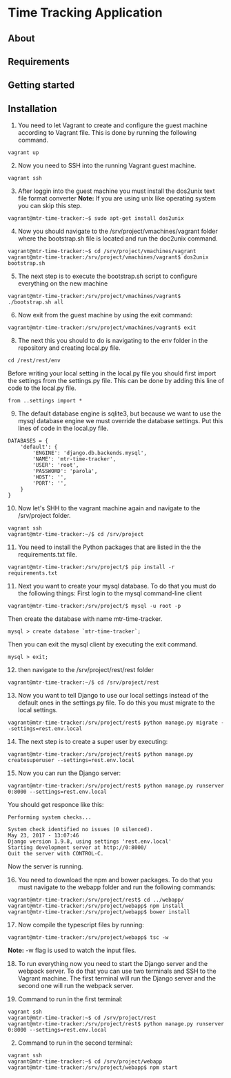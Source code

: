 # Time Tracking Application #

## About ##

## Requirements ##

## Getting started ##

## Installation ##

1. You need to let Vagrant to create and configure the guest machine according to Vagrant file.
This is done by running the following command.

```
vagrant up
```

2. Now you need to SSH into the running Vagrant guest machine.

```
vagrant ssh
```

3. After loggin into the guest machine you must install the dos2unix text file format converter
**Note:** If you are using unix like operating system you can skip this step. 

```
vagrant@mtr-time-tracker:~$ sudo apt-get install dos2unix
```

4. Now you should navigate to the /srv/project/vmachines/vagrant folder where the bootstrap.sh file is located and run the doc2unix command. 

```
vagrant@mtr-time-tracker:~$ cd /srv/project/vmachines/vagrant
vagrant@mtr-time-tracker:/srv/project/vmachines/vagrant$ dos2unix bootstrap.sh
```

5. The next step is to execute the bootstrap.sh script to configure everything on the new machine 

```
vagrant@mtr-time-tracker:/srv/project/vmachines/vagrant$ ./bootstrap.sh all
```

6. Now exit from the guest machine by using the exit command:

```
vagrant@mtr-time-tracker:/srv/project/vmachines/vagrant$ exit
```

8. The next this you should to do is navigating to the env folder in the repository and creating local.py file.

```
cd /rest/rest/env
```

Before writing your local setting in the local.py file you should first import the settings from the settings.py file.
This can be done by adding this line of code to the local.py file.

```
from ..settings import *
```

9. The default database engine is sqlite3, but because we want to use the mysql database engine we must override the database settings.
Put this lines of code in the local.py file.

```
DATABASES = {    
	'default': {        
		'ENGINE': 'django.db.backends.mysql',
		'NAME': 'mtr-time-tracker',
		'USER': 'root',
		'PASSWORD': 'parola',
		'HOST': '',
		'PORT': '',
	} 
}
```

10. Now let's SHH to the vagrant machine again and navigate to the /srv/project folder.

```
vagrant ssh
vagrant@mtr-time-tracker:~/$ cd /srv/project
```

11. You need to install the Python packages that are listed in the the requirements.txt file.

```
vagrant@mtr-time-tracker:/srv/project/$ pip install -r requirements.txt
```

11. Next you want to create your mysql database. To do that you must do the following things:
First login to the mysql command-line client 

```
vagrant@mtr-time-tracker:/srv/project/$ mysql -u root -p
```

Then create the database with name mtr-time-tracker.

```
mysql > create database `mtr-time-tracker`;
```

Then you can exit the mysql client by executing the exit command.

```
mysql > exit;
```

12. then navigate to the /srv/project/rest/rest folder 

```
vagrant@mtr-time-tracker:~/$ cd /srv/project/rest
```

13. Now you want to tell Django to use our local settings instead of the default ones in the settings.py file.
To do this you must migrate to the local settings.

```
vagrant@mtr-time-tracker:/srv/project/rest$ python manage.py migrate --settings=rest.env.local
```

14. The next step is to create a super user by executing:

```
vagrant@mtr-time-tracker:/srv/project/rest$ python manage.py createsuperuser --settings=rest.env.local
```

15. Now you can run the Django server:

```
vagrant@mtr-time-tracker:/srv/project/rest$ python manage.py runserver 0:8000 --settings=rest.env.local
```

You should get responce like this:

```
Performing system checks...

System check identified no issues (0 silenced).
May 23, 2017 - 13:07:46
Django version 1.9.8, using settings 'rest.env.local'
Starting development server at http://0:8000/
Quit the server with CONTROL-C.
```

Now the server is running.

16. You need to download the npm and bower packages.
To do that you must navigate to the webapp folder and run the following commands:

```
vagrant@mtr-time-tracker:/srv/project/rest$ cd ../webapp/
vagrant@mtr-time-tracker:/srv/project/webapp$ npm install
vagrant@mtr-time-tracker:/srv/project/webapp$ bower install
```

17. Now compile the typescript files by running:

```
vagrant@mtr-time-tracker:/srv/project/webapp$ tsc -w
```

**Note:** -w flag is used to watch the input files.

18. To run everything now you need to start the Django server and the webpack server.
To do that you can use two terminals and SSH to the Vagrant machine. The first terminal will run the Django server and the second one will run the webpack server.

1. Command to run in the first terminal:

```
vagrant ssh
vagrant@mtr-time-tracker:~$ cd /srv/project/rest
vagrant@mtr-time-tracker:/srv/project/rest$ python manage.py runserver 0:8000 --settings=rest.env.local
```

2. Command to run in the second terminal:

```
vagrant ssh
vagrant@mtr-time-tracker:~$ cd /srv/project/webapp
vagrant@mtr-time-tracker:/srv/project/webapp$ npm start
```
